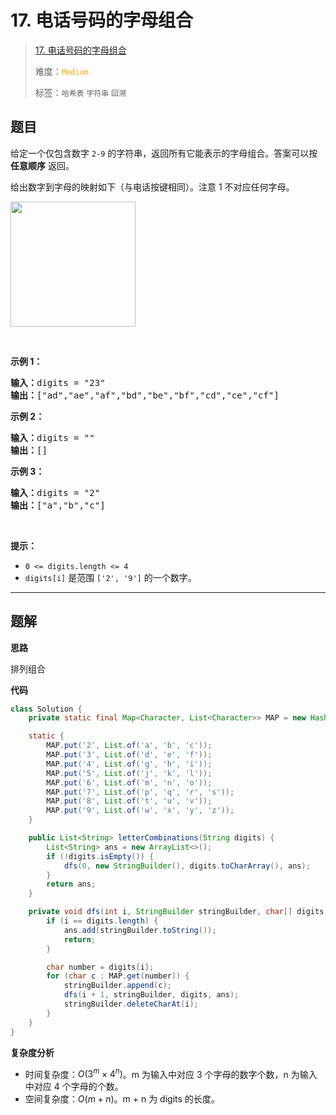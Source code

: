 # 17. 电话号码的字母组合

> [17. 电话号码的字母组合](https://leetcode.cn/problems/letter-combinations-of-a-phone-number/)
>
> 难度：<font color=orange>`Medium`</font>
>
> 标签：`哈希表` `字符串` `回溯`

## 题目

<p>给定一个仅包含数字&nbsp;<code>2-9</code>&nbsp;的字符串，返回所有它能表示的字母组合。答案可以按 <strong>任意顺序</strong> 返回。</p>

<p>给出数字到字母的映射如下（与电话按键相同）。注意 1 不对应任何字母。</p>

<p><img src="https://assets.leetcode-cn.com/aliyun-lc-upload/uploads/2021/11/09/200px-telephone-keypad2svg.png" style="width: 200px;" /></p>

<p>&nbsp;</p>

<p><strong>示例 1：</strong></p>

<pre>
<strong>输入：</strong>digits = "23"
<strong>输出：</strong>["ad","ae","af","bd","be","bf","cd","ce","cf"]
</pre>

<p><strong>示例 2：</strong></p>

<pre>
<strong>输入：</strong>digits = ""
<strong>输出：</strong>[]
</pre>

<p><strong>示例 3：</strong></p>

<pre>
<strong>输入：</strong>digits = "2"
<strong>输出：</strong>["a","b","c"]
</pre>

<p>&nbsp;</p>

<p><strong>提示：</strong></p>

<ul>
	<li><code>0 &lt;= digits.length &lt;= 4</code></li>
	<li><code>digits[i]</code> 是范围 <code>['2', '9']</code> 的一个数字。</li>
</ul>


--------------------

## 题解

**思路**

排列组合

**代码**

```java
class Solution {
    private static final Map<Character, List<Character>> MAP = new HashMap<>();

    static {
        MAP.put('2', List.of('a', 'b', 'c'));
        MAP.put('3', List.of('d', 'e', 'f'));
        MAP.put('4', List.of('g', 'h', 'i'));
        MAP.put('5', List.of('j', 'k', 'l'));
        MAP.put('6', List.of('m', 'n', 'o'));
        MAP.put('7', List.of('p', 'q', 'r', 's'));
        MAP.put('8', List.of('t', 'u', 'v'));
        MAP.put('9', List.of('w', 'x', 'y', 'z'));
    }

    public List<String> letterCombinations(String digits) {
        List<String> ans = new ArrayList<>();
        if (!digits.isEmpty()) {
            dfs(0, new StringBuilder(), digits.toCharArray(), ans);
        }
        return ans;
    }

    private void dfs(int i, StringBuilder stringBuilder, char[] digits, List<String> ans) {
        if (i == digits.length) {
            ans.add(stringBuilder.toString());
            return;
        }

        char number = digits[i];
        for (char c : MAP.get(number)) {
            stringBuilder.append(c);
            dfs(i + 1, stringBuilder, digits, ans);
            stringBuilder.deleteCharAt(i);
        }
    }
}
```

**复杂度分析**

- 时间复杂度：$O(3^m \times 4^n)$。m 为输入中对应 3 个字母的数字个数，n 为输入中对应 4 个字母的个数。
- 空间复杂度：$O(m+n)$。m + n 为 digits 的长度。
